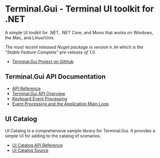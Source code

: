 # Terminal.Gui - Terminal UI toolkit for .NET

A simple UI toolkit for .NET, .NET Core, and Mono that works on Windows, the Mac, and Linux/Unix.

*The most recent released Nuget package is version `0.90` which is the "Stable Feature Complete" pre-release of 1.0.*

* [Terminal.Gui Project on GitHub](https://github.com/migueldeicaza/gui.cs)

## Terminal.Gui API Documentation

* [API Reference](api/Terminal.Gui/Terminal.Gui.html)
* [Terminal.Gui API Overview](articles/overview.html)
* [Keyboard Event Processing](articles/keyboard.html)
* [Event Processing and the Application Main Loop](articles/mainloop.md)

## UI Catalog

UI Catalog is a comprehensive sample library for Terminal.Gui. It provides a simple UI for adding to the catalog of scenarios.

* [UI Catalog API Reference](api/UICatalog/UICatalog.html)
* [UI Catalog Source](https://github.com/migueldeicaza/gui.cs/tree/master/UICatalog)
